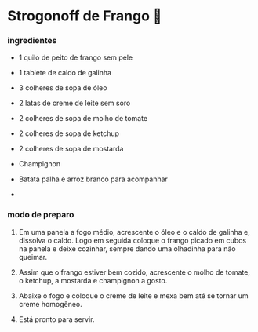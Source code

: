 # Strogonoff de Frango :chicken:

### ingredientes

- 1 quilo de peito de frango sem pele

- 1 tablete de caldo de galinha

- 3 colheres de sopa de óleo

- 2 latas de creme de leite sem soro

- 2 colheres de sopa de molho de tomate

- 2 colheres de sopa de ketchup

- 2 colheres de sopa de mostarda

- Champignon

- Batata palha e arroz branco para acompanhar

- 

  ### modo de preparo

  1. Em uma panela a fogo médio, acrescente o óleo e o caldo de galinha e, dissolva o caldo. Logo em seguida coloque o frango picado em cubos na panela e deixe cozinhar, sempre dando uma olhadinha para não queimar.

  2. Assim que o frango estiver bem cozido, acrescente o molho de tomate, o ketchup, a mostarda e champignon a gosto.

  3. Abaixe o fogo e coloque o creme de leite e mexa bem até se tornar um creme homogêneo.

  4. Está pronto para servir.

     